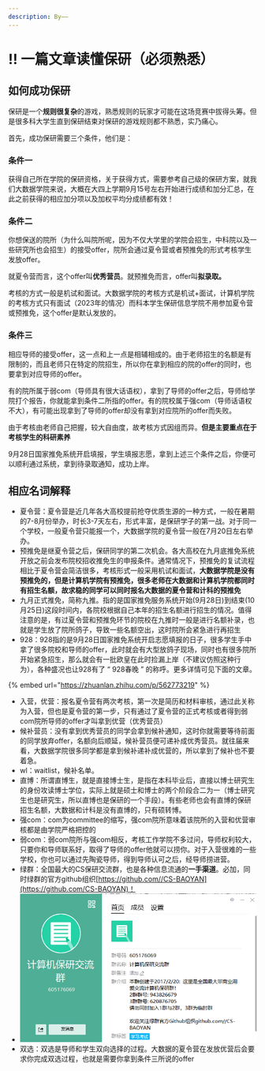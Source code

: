 ```yaml
---
description: By——
---
```


# ‼ 一篇文章读懂保研（必须熟悉）

## 如何成功保研

保研是一个**规则很复杂**的游戏，熟悉规则的玩家才可能在这场竞赛中拔得头筹。但是很多科大学生直到保研结束对保研的游戏规则都不熟悉，实乃痛心。

首先，成功保研需要三个条件，他们是：

### 条件一

获得自己所在学院的保研资格，关于获得方式，需要参考自己级的保研方案，就我们大数据学院来说，大概在大四上学期9月15号左右开始进行成绩和加分汇总，在此之前获得的相应加分项以及加权平均分成绩都有效！

### 条件二

你想保送的院所（为什么叫院所呢，因为不仅大学里的学院会招生，中科院以及一些研究所也会招生）的接受offer，院所会通过夏令营或者预推免的形式考核学生发放offer。

就夏令营而言，这个offer叫**优秀营员**。就预推免而言，offer叫**拟录取。**

考核的方式一般是机试和面试。大数据学院的考核方式是机试+面试，计算机学院的考核方式只有面试（2023年的情况）而科本学生保研信息学院不用参加夏令营或预推免，这个offer是默认发放的。

### 条件三

相应导师的接受offer，这一点和上一点是相辅相成的。由于老师招生的名额是有限制的，而且老师只在特定的院招生，所以你在拿到相应的院的offer的同时，也要拿到对应导师的offer。

有的院所属于弱com（导师具有很大话语权），拿到了导师的offer之后，导师给学院打个报告，你就能拿到条件二所指的offer。有的院校属于强com（导师话语权不大），有可能出现拿到了导师的offer却没有拿到对应院所的offer而失败。

由于考核由老师自己把握，较大自由度，故考核方式因组而异。**但是主要重点在于考核学生的科研素养**

9月28日国家推免系统开启填报，学生填报志愿，拿到上述三个条件之后，你便可以顺利通过系统，拿到待录取通知，成功上岸。

## 相应名词解释

* 夏令营：夏令营是近几年各大高校提前抢夺优质生源的一种方式，一般在暑期的7-8月份举办，时长3-7天左右，形式丰富，是保研学子的第一战。对于同一个学校，一般夏令营只能报一个，大数据学院的夏令营一般在7月20日左右举办。
* 预推免是继夏令营之后，保研同学的第二次机会。各大高校在九月底推免系统开放之前会发布院校招收推免生的申报条件。通常情况下，预推免的复试流程相比于夏令营会简洁很多，考核形式一般采用机试和面试，**大数据学院是没有预推免的，但是计算机学院有预推免，很多老师在大数据和计算机学院都同时有招生名额，故求稳的同学可以同时报名大数据的夏令营和计科的预推免**
* 九月正式推免，简称九推。指的是国家推免服务系统开始(9月28日)到结束(10月25日)这段时间内，各院校根据自己本年的招生名额进行招生的情况。值得注意的是，有过夏令营和预推免环节的院校在九推时一般是进行名额补录，也就是学生放了院所鸽子，导致一些名额空出，这时院所会紧急进行再招生
* 928：928指的是9月28日国家推免系统开启志愿填报的日子，很多学生手中拿了很多院校和导师的offer，此时就会有大型放鸽子现场，同时也有很多院所开始紧急招生，那么就会有一批欧皇在此时捡漏上岸（不建议仿照这种行为），各种盛况也让928有了 “ 928春晚 ” 的称呼。更多详情可见下面的文章。

{% embed url="https://zhuanlan.zhihu.com/p/562773219" %}

* 入营，优营：报名夏令营有两次考核，第一次是简历和材料审核，通过此关称为入营，但也是夏令营的第一步，只有通过了夏令营的正式考核或者得到弱com院所导师的offer才叫拿到优营（优秀营员）
* 候补营员：没有拿到优秀营员的同学会拿到候补通知，这时你就需要等待前面的同学放弃offer，名额向后顺延，候补营员便可递补成优秀营员。就往届来看，大数据学院很多同学都是拿到候补递补成优营的，所以拿到了候补也不要着急。
* wl：waitlist，候补名单。
* 直博：所谓直博生，就是直接博士生，是指在本科毕业后，直接以博士研究生的身份攻读博士学位，实际上就是硕士和博士的两个阶段合二为一（博士研究生也是研究生，所以直博也是保研的一个手段）。有些老师也会有直博的保研招生名额，大数据和计科是没有直博的，只有硕转博。
* 强com：com为committee的缩写，强com院所意味着该院所的入营和优营审核都是由学院严格把控的
* 弱com：弱com院所与强com相反，考核工作学院不多过问，导师权利较大，只要你和导师联系好，取得了导师的offer他就可以捞你。对于入营很难的一些学校，你也可以通过先陶瓷导师，得到导师认可之后，经导师捞进营。
* 绿群：全国最大的CS保研交流群，也是各种信息流通的**一手渠道**。必加，同时绿群的官方github组织[https://github.com//CS-BAOYAN](https://github.com/CS-BAOYAN)！
* ![](<../../.gitbook/assets/image (20).png>)
* 双选：双选是导师和学生双向选择的过程。大数据的夏令营在发放优营后会要求你完成双选过程，也就是需要你拿到条件三所说的offer



